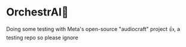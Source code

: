 # OrchestrAI🎵

Doing some testing with Meta's open-source "audiocraft" project 👍, a testing repo so please ignore
